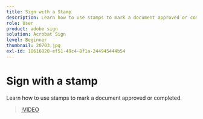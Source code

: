 ```yaml
---
title: Sign with a Stamp
description: Learn how to use stamps to mark a document approved or completed
role: User
product: adobe sign
solution: Acrobat Sign
level: Beginner
thumbnail: 20703.jpg
exl-id: 18616820-ef51-49c4-8f1a-244945444b54
---
```

# Sign with a stamp

Learn how to use stamps to mark a document approved or completed.

>[!VIDEO](https://video.tv.adobe.com/v/345170?quality=12&learn=on&hidetitle=true)

